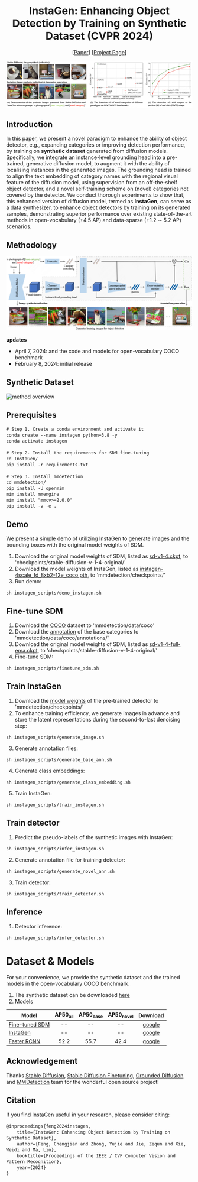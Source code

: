 <div align="center">
  
# InstaGen: Enhancing Object Detection by Training on Synthetic Dataset (CVPR 2024)
[[Paper](https://arxiv.org/abs/2402.05937)]
[[Project Page](https://fcjian.github.io/InstaGen)]
<be>
</div>

![method overview](resources/overview.png)

## Introduction

In this paper, we present a novel paradigm to enhance the ability of object detector, e.g., expanding categories or improving detection performance, by training on **synthetic dataset** generated from diffusion models. Specifically, we integrate an instance-level grounding head into a pre-trained, generative diffusion model, to augment it with the ability of localising instances in the generated images. The grounding head is trained to align the text embedding of category names with the regional visual feature of the diffusion model, using supervision from an off-the-shelf object detector, and a novel self-training scheme on (novel) categories not covered by the detector. We conduct thorough experiments to show that, this enhanced version of diffusion model, termed as **InstaGen**, can serve as a data synthesizer, to enhance object detectors by training on its generated samples, demonstrating superior performance over existing state-of-the-art methods in open-vocabulary (+4.5 AP) and data-sparse (+1.2 ∼ 5.2 AP) scenarios.

## Methodology
![method overview](resources/method.png)

**updates**
- April 7, 2024: and the code and models for open-vocabulary COCO benchmark
- February 8, 2024: initial release

## Synthetic Dataset
![method overview](resources/qualitative_result.png)

## Prerequisites
```Installation
# Step 1. Create a conda environment and activate it
conda create --name instagen python=3.8 -y
conda activate instagen

# Step 2. Install the requirements for SDM fine-tuning
cd InstaGen/
pip install -r requirements.txt

# Step 3. Install mmdetection
cd mmdetection/
pip install -U openmim
mim install mmengine
mim install "mmcv>=2.0.0"
pip install -v -e .
```

## Demo
We present a simple demo of utilizing InstaGen to generate images and the bounding boxes with the original model weights of SDM.
1. Download the original model weights of SDM, listed as [sd-v1-4.ckpt](https://huggingface.co/CompVis/stable-diffusion-v-1-4-original/blob/main/sd-v1-4.ckpt), to 'checkpoints/stable-diffusion-v-1-4-original/'
2. Download the model weights of InstaGen, listed as [instagen-4scale_fd_8xb2-12e_coco.pth](https://drive.google.com/file/d/1mAGlcdodboJwiGHLp9DfGDaMyDPweLQu/view?usp=sharing), to 'mmdetection/checkpoints/'
3. Run demo:
```
sh instagen_scripts/demo_instagen.sh
```

## Fine-tune SDM
1. Download the [COCO](https://cocodataset.org/) dataset to 'mmdetection/data/coco'
2. Download the [annotation](https://drive.google.com/file/d/1C41YDwP23Lh2pU33O_NNCaboMIdyt0Gv/view?usp=sharing) of the base categories to 'mmdetection/data/coco/annotations/'
3. Download the original model weights of SDM, listed as [sd-v1-4-full-ema.ckpt](https://huggingface.co/CompVis/stable-diffusion-v-1-4-original/blob/main/sd-v1-4-full-ema.ckpt), to 'checkpoints/stable-diffusion-v-1-4-original/'
4. Fine-tune SDM:
```
sh instagen_scripts/finetune_sdm.sh
```

## Train InstaGen
1. Download the [model weights](https://download.openmmlab.com/mmdetection/v2.0/swin/mask_rcnn_swin-s-p4-w7_fpn_fp16_ms-crop-3x_coco/mask_rcnn_swin-s-p4-w7_fpn_fp16_ms-crop-3x_coco_20210903_104808-b92c91f1.pth) of the pre-trained detector to 'mmdetection/checkpoints/'
2. To enhance training efficiency, we generate images in advance and store the latent representations during the second-to-last denoising step:
```
sh instagen_scripts/generate_image.sh
```
3. Generate annotation files:
```
sh instagen_scripts/generate_base_ann.sh
```
4. Generate class embeddings:
```
sh instagen_scripts/generate_class_embedding.sh
```
5. Train InstaGen:
```
sh instagen_scripts/train_instagen.sh
```

## Train detector
1. Predict the pseudo-labels of the synthetic images with InstaGen:
```
sh instagen_scripts/infer_instagen.sh
```
2. Generate annotation file for training detector:
```
sh instagen_scripts/generate_novel_ann.sh
```
3. Train detector:
```
sh instagen_scripts/train_detector.sh
```

## Inference
1. Detector inference:
```
sh instagen_scripts/infer_detector.sh
```

# Dataset & Models
For your convenience, we provide the synthetic dataset and the trained models in the open-vocabulary COCO benchmark.
1. The synthetic dataset can be downloaded [here]()
2. Models

Model | AP50<sub>all | AP50<sub>base | AP50<sub>novel | Download
--- |:---:|:---:|:---:|:---:
[Fine-tuned SDM](configs/sd-finetune/coco_base.yaml) | -- | -- | -- | [google]()
[InstaGen](mmdetection/configs/instagen/instagen-4scale_fd_8xb2-12e_coco.py) | -- | -- | -- | [google](https://drive.google.com/file/d/1mAGlcdodboJwiGHLp9DfGDaMyDPweLQu/view?usp=sharing)
[Faster RCNN](mmdetection/configs/instagen/faster-rcnn_r50-caffe_c4-1x_coco-ovd_instagen-dataset.py) | 52.2 | 55.7 | 42.4 | [google](https://drive.google.com/file/d/1W2n38jxdkhbOfog3HVezbYm_Xt65PxSm/view?usp=sharing)

## Acknowledgement

Thanks [Stable Diffusion](https://github.com/CompVis/stable-diffusion), [Stable Diffusion Finetuning](https://github.com/LambdaLabsML/examples/tree/main/stable-diffusion-finetuning), [Grounded Diffusion](https://github.com/Lipurple/Grounded-Diffusion) and [MMDetection](https://github.com/open-mmlab/mmdetection) team for the wonderful open source project!

## Citation

If you find InstaGen useful in your research, please consider citing:

```
@inproceedings{feng2024instagen,
    title={InstaGen: Enhancing Object Detection by Training on Synthetic Dataset},
    author={Feng, Chengjian and Zhong, Yujie and Jie, Zequn and Xie, Weidi and Ma, Lin},
    booktitle={Proceedings of the IEEE / CVF Computer Vision and Pattern Recognition},
    year={2024}
}
```


